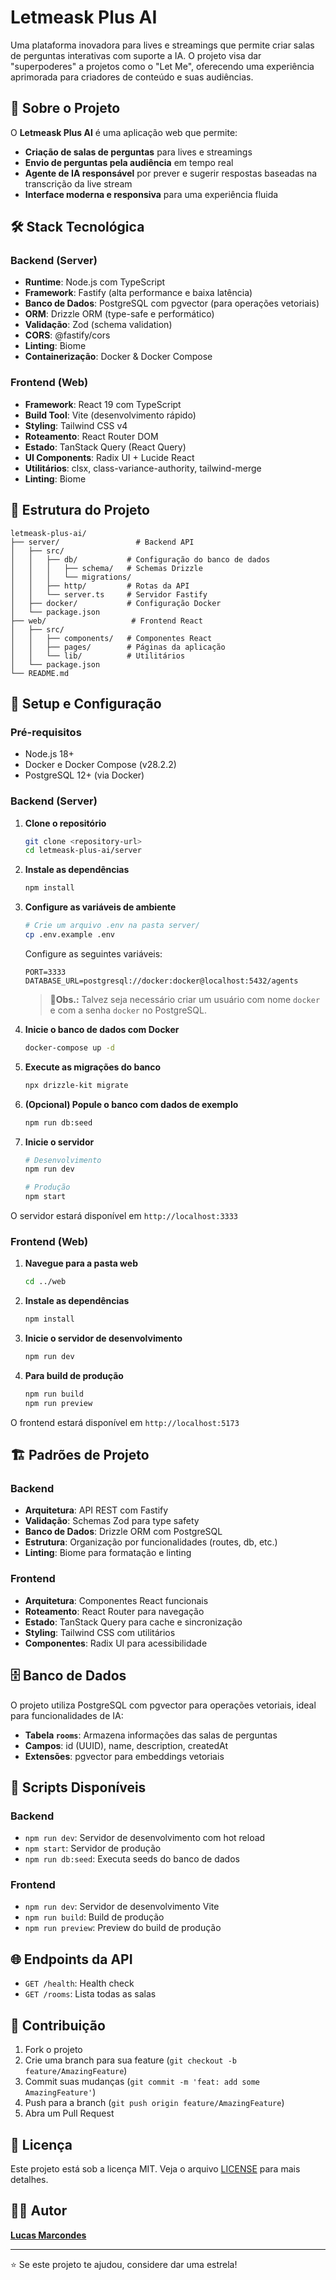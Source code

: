 # Letmeask Plus AI

Uma plataforma inovadora para lives e streamings que permite criar salas de perguntas interativas com suporte a IA. O projeto visa dar "superpoderes" a projetos como o "Let Me", oferecendo uma experiência aprimorada para criadores de conteúdo e suas audiências.

## 🚀 Sobre o Projeto

O **Letmeask Plus AI** é uma aplicação web que permite:

- **Criação de salas de perguntas** para lives e streamings
- **Envio de perguntas pela audiência** em tempo real
- **Agente de IA responsável** por prever e sugerir respostas baseadas na transcrição da live stream
- **Interface moderna e responsiva** para uma experiência fluida

## 🛠️ Stack Tecnológica

### Backend (Server)

- **Runtime**: Node.js com TypeScript
- **Framework**: Fastify (alta performance e baixa latência)
- **Banco de Dados**: PostgreSQL com pgvector (para operações vetoriais)
- **ORM**: Drizzle ORM (type-safe e performático)
- **Validação**: Zod (schema validation)
- **CORS**: @fastify/cors
- **Linting**: Biome
- **Containerização**: Docker & Docker Compose

### Frontend (Web)

- **Framework**: React 19 com TypeScript
- **Build Tool**: Vite (desenvolvimento rápido)
- **Styling**: Tailwind CSS v4
- **Roteamento**: React Router DOM
- **Estado**: TanStack Query (React Query)
- **UI Components**: Radix UI + Lucide React
- **Utilitários**: clsx, class-variance-authority, tailwind-merge
- **Linting**: Biome

## 📁 Estrutura do Projeto

```
letmeask-plus-ai/
├── server/                 # Backend API
│   ├── src/
│   │   ├── db/           # Configuração do banco de dados
│   │   │   ├── schema/   # Schemas Drizzle
│   │   │   └── migrations/
│   │   ├── http/         # Rotas da API
│   │   └── server.ts     # Servidor Fastify
│   ├── docker/           # Configuração Docker
│   └── package.json
├── web/                   # Frontend React
│   ├── src/
│   │   ├── components/   # Componentes React
│   │   ├── pages/        # Páginas da aplicação
│   │   └── lib/          # Utilitários
│   └── package.json
└── README.md
```

## 🚀 Setup e Configuração

### Pré-requisitos

- Node.js 18+ 
- Docker e Docker Compose (v28.2.2)
- PostgreSQL 12+ (via Docker)

### Backend (Server)

1. **Clone o repositório**
   ```bash
   git clone <repository-url>
   cd letmeask-plus-ai/server
   ```

2. **Instale as dependências**
   ```bash
   npm install
   ```

3. **Configure as variáveis de ambiente**
   ```bash
   # Crie um arquivo .env na pasta server/
   cp .env.example .env
   ```
   
   Configure as seguintes variáveis:
   ```env
   PORT=3333
   DATABASE_URL=postgresql://docker:docker@localhost:5432/agents
   ```
   > 📌**Obs.:** Talvez seja necessário criar um usuário com nome `docker` e com a senha `docker` no PostgreSQL.

4. **Inicie o banco de dados com Docker**
   ```bash
   docker-compose up -d
   ```

5. **Execute as migrações do banco**
   ```bash
   npx drizzle-kit migrate
   ```

6. **(Opcional) Popule o banco com dados de exemplo**
    ```bash
    npm run db:seed
    ```


7. **Inicie o servidor**
   ```bash
   # Desenvolvimento
   npm run dev
   
   # Produção
   npm start
   ```

O servidor estará disponível em `http://localhost:3333`

### Frontend (Web)

1. **Navegue para a pasta web**
   ```bash
   cd ../web
   ```

2. **Instale as dependências**
   ```bash
   npm install
   ```

3. **Inicie o servidor de desenvolvimento**
   ```bash
   npm run dev
   ```

4. **Para build de produção**
   ```bash
   npm run build
   npm run preview
   ```

O frontend estará disponível em `http://localhost:5173`

## 🏗️ Padrões de Projeto

### Backend

- **Arquitetura**: API REST com Fastify
- **Validação**: Schemas Zod para type safety
- **Banco de Dados**: Drizzle ORM com PostgreSQL
- **Estrutura**: Organização por funcionalidades (routes, db, etc.)
- **Linting**: Biome para formatação e linting

### Frontend

- **Arquitetura**: Componentes React funcionais
- **Roteamento**: React Router para navegação
- **Estado**: TanStack Query para cache e sincronização
- **Styling**: Tailwind CSS com utilitários
- **Componentes**: Radix UI para acessibilidade

## 🗄️ Banco de Dados

O projeto utiliza PostgreSQL com pgvector para operações vetoriais, ideal para funcionalidades de IA:

- **Tabela `rooms`**: Armazena informações das salas de perguntas
- **Campos**: id (UUID), name, description, createdAt
- **Extensões**: pgvector para embeddings vetoriais

## 🔧 Scripts Disponíveis

### Backend
- `npm run dev`: Servidor de desenvolvimento com hot reload
- `npm start`: Servidor de produção
- `npm run db:seed`: Executa seeds do banco de dados

### Frontend
- `npm run dev`: Servidor de desenvolvimento Vite
- `npm run build`: Build de produção
- `npm run preview`: Preview do build de produção

## 🌐 Endpoints da API

- `GET /health`: Health check
- `GET /rooms`: Lista todas as salas

## 🤝 Contribuição

1. Fork o projeto
2. Crie uma branch para sua feature (`git checkout -b feature/AmazingFeature`)
3. Commit suas mudanças (`git commit -m 'feat: add some AmazingFeature'`)
4. Push para a branch (`git push origin feature/AmazingFeature`)
5. Abra um Pull Request

## 📄 Licença

Este projeto está sob a licença MIT. Veja o arquivo [LICENSE](LICENSE) para mais detalhes.

## 👨‍💻 Autor

**[Lucas Marcondes](https://github.com/Lucas-RM)**

---

⭐ Se este projeto te ajudou, considere dar uma estrela!
